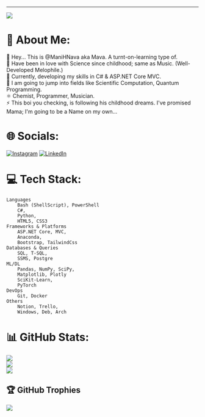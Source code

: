 
---
[![](https://visitcount.itsvg.in/api?id=ManiHNava&icon=0&color=4)](https://visitcount.itsvg.in)

# 💫 About Me:
🔭 Hey... This is @ManiHNava aka Mava. A turnt-on-learning type of.                              
🤝 Have been in love with Science since childhood; same as Music. (Well-Developed Melophile.)                     
🌱 Currently, developing my skills in C# & ASP.NET Core MVC.                        
💬 I am going to jump into fields like Scientific Computation, Quantum Programming.                 
⚛️ Chemist, Programmer, Musician.                                                                                     
⚡ This boi you checking, is following his childhood dreams. I've promised Mama; I'm going to be a Name on my own... 

# 🌐 Socials:
[![Instagram](https://img.shields.io/badge/Instagram-%23E4405F.svg?logo=Instagram&logoColor=white)](https://instagram.com/Mani.H.Nava) [![LinkedIn](https://img.shields.io/badge/LinkedIn-%230077B5.svg?logo=linkedin&logoColor=white)](https://linkedin.com/in/mani-habibi-nava-259542263)

# 💻 Tech Stack:
	Languages
	    Bash (ShellScript), PowerShell
	    C#,
	    Python,
	    HTML5, CSS3
	Frameworks & Platforms
	    ASP.NET Core, MVC,
	    Anaconda,
	    Bootstrap, TailwindCss
	Databases & Queries
	    SQL, T-SQL,
	    SSMS, Postgre
	ML/DL
	    Pandas, NumPy, SciPy,
	    Matplotlib, Plotly
	    SciKit-Learn,
	    PyTorch
	DevOps
	    Git, Docker
	Others
	    Notion, Trello,
	    Windows, Deb, Arch

# 📊 GitHub Stats:
![](https://github-readme-stats.vercel.app/api?username=ManiHNava&theme=dracula&hide_border=false&include_all_commits=true&count_private=true)<br/>
![](https://github-readme-streak-stats.herokuapp.com/?user=ManiHNava&theme=dracula&hide_border=false)<br/>
![](https://github-readme-stats.vercel.app/api/top-langs/?username=ManiHNava&theme=dracula&hide_border=false&include_all_commits=true&count_private=true&layout=compact)

## 🏆 GitHub Trophies
![](https://github-profile-trophy.vercel.app/?username=ManiHNava&theme=radical&no-frame=false&no-bg=true&margin-w=4)
